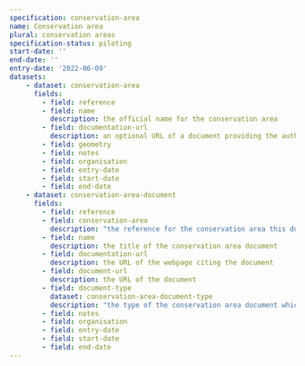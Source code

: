 ```yaml
---
specification: conservation-area
name: Conservation area
plural: conservation areas
specification-status: piloting
start-date: ''
end-date: ''
entry-date: '2022-06-09'
datasets:
    - dataset: conservation-area
      fields:
        - field: reference
        - field: name
          description: the official name for the conservation area
        - field: documentation-url
          description: an optional URL of a document providing the authoritive source of the boundary. For example a PDF containing a map of the area indicated with a red-line boundary.
        - field: geometry
        - field: notes
        - field: organisation
        - field: entry-date
        - field: start-date
        - field: end-date
    - dataset: conservation-area-document
      fields:
        - field: reference
        - field: conservation-area
          description: "the reference for the conservation area this document is about"
        - field: name
          description: the title of the conservation area document
        - field: documentation-url
          description: the URL of the webpage citing the document
        - field: document-url
          description: the URL of the document
        - field: document-type
          dataset: conservation-area-document-type
          description: "the type of the conservation area document which MUST be one of the following values: 'area-appraisal', 'notice', or blank"
        - field: notes
        - field: organisation
        - field: entry-date
        - field: start-date
        - field: end-date
---
```

